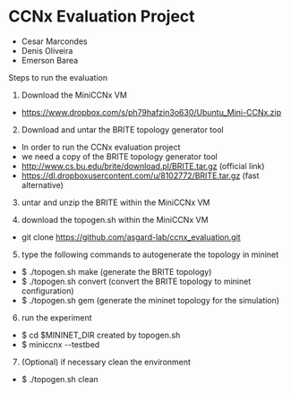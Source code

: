 CCNx Evaluation Project
=======================

* Cesar Marcondes
* Denis Oliveira
* Emerson Barea

Steps to run the evaluation

1. Download the MiniCCNx VM
  * https://www.dropbox.com/s/ph79hafzin3o630/Ubuntu_Mini-CCNx.zip

2. Download and untar the BRITE topology generator tool
  * In order to run the CCNx evaluation project
  * we need a copy of the BRITE topology generator tool
  * http://www.cs.bu.edu/brite/download.pl/BRITE.tar.gz (official link)
  * https://dl.dropboxusercontent.com/u/8102772/BRITE.tar.gz (fast alternative)

3. untar and unzip the BRITE within the MiniCCNx VM

4. download the topogen.sh within the MiniCCNx VM
  * git clone https://github.com/asgard-lab/ccnx_evaluation.git

5. type the following commands to autogenerate the topology in mininet
  * $ ./topogen.sh make (generate the BRITE topology)
  * $ ./topogen.sh convert (convert the BRITE topology to mininet configuration)
  * $ ./topogen.sh gem (generate the mininet topology for the simulation)

6. run the experiment
  * $ cd $MININET_DIR created by topogen.sh
  * $ miniccnx --testbed

7. (Optional) if necessary clean the environment
  * $ ./topogen.sh clean
